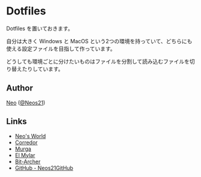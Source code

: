# Dotfiles

Dotfiles を置いておきます。

自分は大きく Windows と MacOS という2つの環境を持っていて、どちらにも使える設定ファイルを目指して作っています。

どうしても環境ごとに分けたいものはファイルを分割して読み込むファイルを切り替えたりしています。


## Author

[Neo](http://neo.s21.xrea.com/) ([@Neos21](https://twitter.com/neos21))


## Links

- [Neo's World](http://neo.s21.xrea.com/)
- [Corredor](http://neos21.hatenablog.com/)
- [Murga](http://neos21.hatenablog.jp/)
- [El Mylar](http://neos21.hateblo.jp/)
- [Bit-Archer](http://bit-archer.hatenablog.com/)
- [GitHub - Neos21GitHub](https://github.com/Neos21GitHub/)
